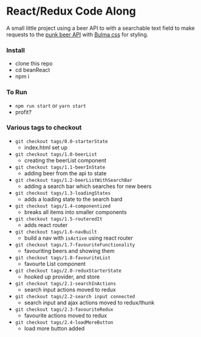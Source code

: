 # React/Redux Code Along

A small little project using a beer API to with a searchable text field to make requests to the [punk beer API](https://punkapi.com/documentation/v2) with [Bulma css](http://bulma.io/) for styling.

### Install
* clone this repo
* cd beanReact
* npm i 

### To Run
* `npm run start` or `yarn start`
* profit?

### Various tags to checkout
* `git checkout tags/0.0-starterState`
  * index.html set up
* `git checkout tags/1.0-beerList`
  * creating the beerList component
* `git checkout tags/1.1-beerInState`
  * adding beer from the api to state
* `git checkout tags/1.2-beerListWithSearchBar`
  * adding a search bar which searches for new beers
* `git checkout tags/1.3-loadingStates`
  * adds a loading state to the search bard
* `git checkout tags/1.4-componentized`
  * breaks all items into smaller components
* `git checkout tags/1.5-routeredIt`
  * adds react router
* `git checkout tags/1.6-navBuilt`
  * build a nav with `isActive` using react router
* `git checkout tags/1.7-favouriteFunctionality`
  * favouriting beers and showing them
* `git checkout tags/1.8-favouriteList`
  * favourte List component
* `git checkout tags/2.0-reduxStarterState`
  * hooked up provider, and store
* `git checkout tags/2.1-searchInActions`
  * search input actions moved to redux
* `git checkout tags/2.2-search input connected`
  * search input and ajax actions moved to redux/thunk
* `git checkout tags/2.3-favouriteRedux`
  * favourite actions moved to redux
* `git checkout tags/2.4-loadMoreButton`
  * load more button added
